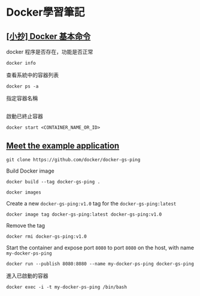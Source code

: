 # Docker學習筆記

## [[小抄] Docker 基本命令](https://yingclin.github.io/2018/docker-basic.html)
docker 程序是否存在，功能是否正常
```
docker info
```
查看系統中的容器列表
```
docker ps -a
```
指定容器名稱
```

```
啟動已終止容器
```
docker start <CONTAINER_NAME_OR_ID>
```

## [Meet the example application](https://docs.docker.com/guides/golang/build-images/#meet-the-example-application)
```
git clone https://github.com/docker/docker-gs-ping
```
Build Docker image
```
docker build --tag docker-gs-ping .
```

```
docker images
```
Create a new `docker-gs-ping:v1.0` tag for the `docker-gs-ping:latest`
```
docker image tag docker-gs-ping:latest docker-gs-ping:v1.0
```
Remove the tag
```
docker rmi docker-gs-ping:v1.0
```
Start the container and expose port `8080` to port `8080` on the host, with name `my-docker-ps-ping`
```
docker run --publish 8080:8080 --name my-docker-ps-ping docker-gs-ping
```
進入已啟動的容器
```
docker exec -i -t my-docker-ps-ping /bin/bash
```